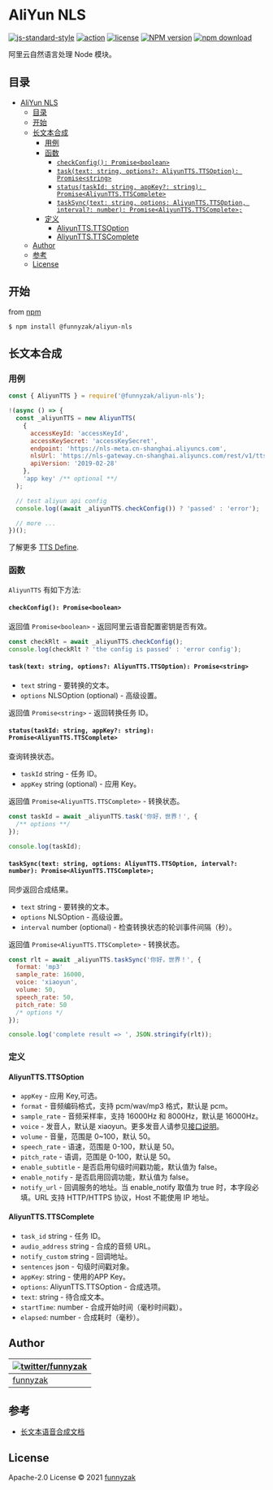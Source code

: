 # AliYun NLS

[![js-standard-style](https://img.shields.io/badge/code_style-standard-brightgreen.svg)](https://github.com/feross/standard)
[![action][ci-image]][ci-url]
[![license][license-image]][repository-url]
[![NPM version][npm-image]][npm-url]
[![npm download][download-image]][download-url]

[ci-image]: https://img.shields.io/github/workflow/status/funnyzak/aliyun-nls/Node.js%20CI
[ci-url]: https://github.com/funnyzak/aliyun-nls/actions
[license-image]: https://img.shields.io/github/license/funnyzak/aliyun-nls.svg?style=flat-square
[repository-url]: https://github.com/funnyzak/aliyun-nls
[npm-image]: https://img.shields.io/npm/v/@funnyzak/aliyun-nls.svg?style=flat-square
[npm-url]: https://npmjs.org/package/@funnyzak/aliyun-nls
[download-image]: https://img.shields.io/npm/dm/@funnyzak/aliyun-nls.svg?style=flat-square
[download-url]: https://npmjs.org/package/@funnyzak/aliyun-nls

阿里云自然语言处理 Node 模块。


## 目录

- [AliYun NLS](#aliyun-nls)
  - [目录](#目录)
  - [开始](#开始)
  - [长文本合成](#长文本合成)
    - [用例](#用例)
    - [函数](#函数)
      - [`checkConfig(): Promise<boolean>`](#checkconfig-promiseboolean)
      - [`task(text: string, options?: AliyunTTS.TTSOption): Promise<string>`](#tasktext-string-options-aliyunttsttsoption-promisestring)
      - [`status(taskId: string, appKey?: string): Promise<AliyunTTS.TTSComplete>`](#statustaskid-string-appkey-string-promisealiyunttsttscomplete)
      - [`taskSync(text: string, options: AliyunTTS.TTSOption, interval?: number): Promise<AliyunTTS.TTSComplete>;`](#tasksynctext-string-options-aliyunttsttsoption-interval-number-promisealiyunttsttscomplete)
    - [定义](#定义)
      - [AliyunTTS.TTSOption](#aliyunttsttsoption)
      - [AliyunTTS.TTSComplete](#aliyunttsttscomplete)
  - [Author](#author)
  - [参考](#参考)
  - [License](#license)

## 开始

from [npm](https://github.com/npm/npm)

    $ npm install @funnyzak/aliyun-nls

## 长文本合成

### 用例

```js
const { AliyunTTS } = require('@funnyzak/aliyun-nls');

!(async () => {
  const _aliyunTTS = new AliyunTTS(
    {
      accessKeyId: 'accessKeyId',
      accessKeySecret: 'accessKeySecret',
      endpoint: 'https://nls-meta.cn-shanghai.aliyuncs.com',
      nlsUrl: 'https://nls-gateway.cn-shanghai.aliyuncs.com/rest/v1/tts/async',
      apiVersion: '2019-02-28'
    },
    'app key' /** optional **/
  );

  // test aliyun api config
  console.log((await _aliyunTTS.checkConfig()) ? 'passed' : 'error');

  // more ...
})();
```

了解更多 [TTS Define](https://github.com/funnyzak/aliyun-nls/blob/master/lib/tts.d.ts).

### 函数

`AliyunTTS` 有如下方法:

#### `checkConfig(): Promise<boolean>`

返回值 `Promise<boolean>` - 返回阿里云语音配置密钥是否有效。

```js
const checkRlt = await _aliyunTTS.checkConfig();
console.log(checkRlt ? 'the config is passed' : 'error config');
```

#### `task(text: string, options?: AliyunTTS.TTSOption): Promise<string>`

- `text` string - 要转换的文本。
- `options` NLSOption (optional) - 高级设置。

返回值 `Promise<string>` - 返回转换任务 ID。

#### `status(taskId: string, appKey?: string): Promise<AliyunTTS.TTSComplete>`

查询转换状态。

- `taskId` string - 任务 ID。
- `appKey` string (optional) - 应用 Key。

返回值 `Promise<AliyunTTS.TTSComplete>` - 转换状态。

```js
const taskId = await _aliyunTTS.task('你好，世界！', {
  /** options **/
});

console.log(taskId);
```

#### `taskSync(text: string, options: AliyunTTS.TTSOption, interval?: number): Promise<AliyunTTS.TTSComplete>;`

同步返回合成结果。

- `text` string - 要转换的文本。
- `options` NLSOption - 高级设置。
- `interval` number (optional) - 检查转换状态的轮训事件间隔（秒）。

返回值 `Promise<AliyunTTS.TTSComplete>` - 转换状态。

```js
const rlt = await _aliyunTTS.taskSync('你好，世界！', {
  format: 'mp3'
  sample_rate: 16000,
  voice: 'xiaoyun',
  volume: 50,
  speech_rate: 50,
  pitch_rate: 50
  /* options */
});

console.log('complete result => ', JSON.stringify(rlt));
```

### 定义

#### AliyunTTS.TTSOption

- `appKey` - 应用 Key,可选。
- `format` - 音频编码格式，支持 pcm/wav/mp3 格式，默认是 pcm。
- `sample_rate` - 音频采样率，支持 16000Hz 和 8000Hz，默认是 16000Hz。
- `voice` - 发音人，默认是 xiaoyun。更多发音人请参见[接口说明](https://help.aliyun.com/document_detail/130509.htm?spm=a2c4g.11186623.0.0.442a38adeflvK0#topic-2606811)。
- `volume` - 音量，范围是 0~100，默认 50。
- `speech_rate` - 语速，范围是 0-100，默认是 50。
- `pitch_rate` - 语调，范围是 0-100，默认是 50。
- `enable_subtitle` - 是否启用句级时间戳功能，默认值为 false。
- `enable_notify` - 是否启用回调功能，默认值为 false。
- `notify_url` - 回调服务的地址。当 enable_notify 取值为 true 时，本字段必填。URL 支持 HTTP/HTTPS 协议，Host 不能使用 IP 地址。

#### AliyunTTS.TTSComplete

- `task_id` string - 任务 ID。
- `audio_address` string - 合成的音频 URL。
- `notify_custom` string - 回调地址。
- `sentences` json - 句级时间戳对象。
- `appKey`: string - 使用的APP Key。
- `options`: AliyunTTS.TTSOption - 合成选项。
- `text`: string - 待合成文本。
- `startTime`: number - 合成开始时间（毫秒时间戳）。
- `elapsed`: number - 合成耗时（毫秒）。

## Author

| [![twitter/funnyzak](https://s.gravatar.com/avatar/c2437e240644b1317a4a356c6d6253ee?s=70)](https://twitter.com/funnyzak 'Follow @funnyzak on Twitter') |
| ------------------------------------------------------------------------------------------------------------------------------------------------------ |
| [funnyzak](https://yycc.me/)                                                                                                                           |

## 参考

- [长文本语音合成文档](https://help.aliyun.com/document_detail/130509.htm?spm=a2c4g.11186623.0.0.442a38adeflvK0#topic-2606811)

## License

Apache-2.0 License © 2021 [funnyzak](https://github.com/funnyzak)
